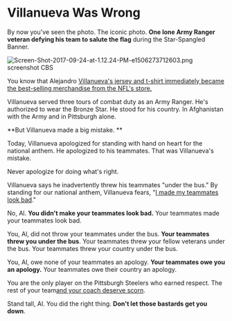 # Villanueva Was Wrong

By now you've seen the photo. The iconic photo. **One lone Army Ranger veteran defying his team to salute the flag** during the Star-Spangled Banner.

![Screen-Shot-2017-09-24-at-1.12.24-PM-e1506273712603.png](https://hennessysview.com/wp-content/uploads/2017/09/Screen-Shot-2017-09-24-at-1.12.24-PM-e1506273712603.png) screenshot CBS

You know that Alejandro [Villanueva's jersey and t-shirt immediately became the best-selling merchandise from the NFL's store.](http://www.thegatewaypundit.com/2017/09/steelers-lone-army-ranger-stood-national-anthem-highest-selling-gear-past-24-hours/)

Villanueva served three tours of combat duty as an Army Ranger. He's authorized to wear the Bronze Star. He stood for his country. In Afghanistan with the Army and in Pittsburgh alone.

**But Villanueva made a big mistake. **

Today, Villanueva apologized for standing with hand on heart for the national anthem. He apologized to his teammates. That was Villanueva's mistake.

Never apologize for doing what's right.

Villanueva says he inadvertently threw his teammates "under the bus." By standing for our national anthem, Villanueva fears, "[I made my teammates look bad](http://www.foxnews.com/sports/2017/09/25/steelers-alejandro-villanueva-on-standing-for-anthem-made-my-teammates-looks-bad.html)."

No, Al. **You didn't make your teammates look bad.** Your teammates made your teammates look bad.

You, Al, did not throw your teammates under the bus. **Your teammates threw you under the bus**. Your teammates threw your fellow veterans under the bus. Your teammates threw your country under the bus.

You, Al, owe none of your teammates an apology. **Your teammates owe you an apology.** Your teammates owe their country an apology.

You are the only player on the Pittsburgh Steelers who earned respect. The rest of your team[and your coach deserve scorn](http://www.breitbart.com/sports/2017/09/25/steelers-coach-rips-afghan-war-vet-coming-locker-room-anthem/).

Stand tall, Al. You did the right thing. **Don't let those bastards get you down**.